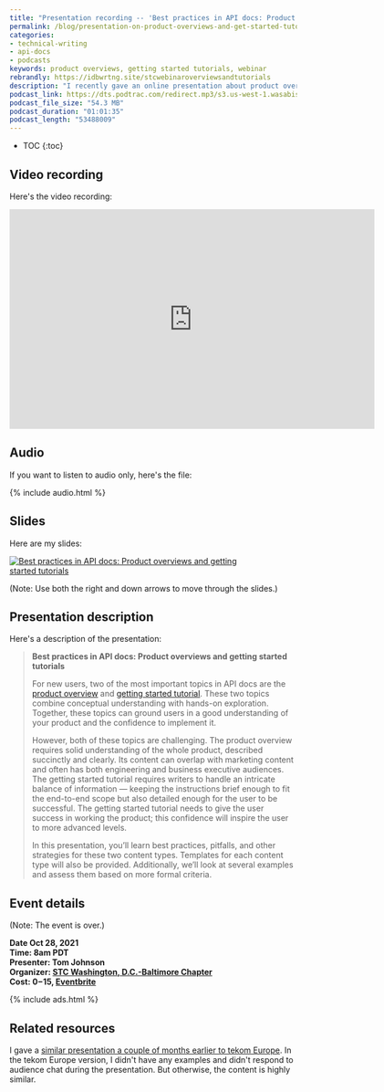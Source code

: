 ```yaml
---
title: "Presentation recording -- 'Best practices in API docs: Product overviews and getting started tutorials'"
permalink: /blog/presentation-on-product-overviews-and-get-started-tutorials/
categories:
- technical-writing
- api-docs
- podcasts
keywords: product overviews, getting started tutorials, webinar
rebrandly: https://idbwrtng.site/stcwebinaroverviewsandtutorials
description: "I recently gave an online presentation about product overviews and getting started tutorials in API docs, sponsored by the STC Washington, D.C.-Baltimore Chapter. This post provides a recording of the presentation and related details."
podcast_link: https://dts.podtrac.com/redirect.mp3/s3.us-west-1.wasabisys.com/idbwmedia.com/podcasts/overviews_and_tutorials_stc_dcba.mp3
podcast_file_size: "54.3 MB"
podcast_duration: "01:01:35"
podcast_length: "53488009"
---
```


* TOC
{:toc}

## Video recording

Here's the video recording:

<iframe width="640" height="385" src="https://www.youtube.com/embed/6Reo17LxaS4" title="YouTube video player" frameborder="0" allow="accelerometer; autoplay; clipboard-write; encrypted-media; gyroscope; picture-in-picture" allowfullscreen></iframe>

## Audio

If you want to listen to audio only, here's the file:

{% include audio.html %}

## Slides

Here are my slides:

<a target="_blank" href="https://idratherbewriting.com/slides/overviews_and_tutorialsv2.html#/"><img style="max-width: 400px" src="https://s3.us-west-1.wasabisys.com/idbwmedia.com/images/overviews_and_tutorials_title_slide2.png" alt="Best practices in API docs: Product overviews and getting started tutorials" /></a>

(Note: Use both the right and down arrows to move through the slides.)

## Presentation description

Here's a description of the presentation:

> **Best practices in API docs: Product overviews and getting started tutorials**
>
> For new users, two of the most important topics in API docs are the [product overview](/learnapidoc/docapis_doc_overview.html) and [getting started tutorial](/learnapidoc/docapis_doc_getting_started_section.html). These two topics combine conceptual understanding with hands-on exploration. Together, these topics can ground users in a good understanding of your product and the confidence to implement it.
>
> However, both of these topics are challenging. The product overview requires solid understanding of the whole product, described succinctly and clearly. Its content can overlap with marketing content and often has both engineering and business executive audiences. The getting started tutorial requires writers to handle an intricate balance of information &mdash; keeping the instructions brief enough to fit the end-to-end scope but also detailed enough for the user to be successful. The getting started tutorial needs to give the user success in working the product; this confidence will inspire the user to more advanced levels.
>
> In this presentation, you’ll learn best practices, pitfalls, and other strategies for these two content types. Templates for each content type will also be provided. Additionally, we’ll look at several examples and assess them based on more formal criteria.

## Event details

(Note: The event is over.)

**Date Oct 28, 2021** <br/>
**Time: 8am PDT**<br/>
**Presenter: Tom Johnson**<br/>
**Organizer: [STC Washington, D.C.-Baltimore Chapter](https://wdcb.stcwdc.org)**<br/>
**Cost: $0-$15, [Eventbrite](https://www.eventbrite.com/e/best-practices-in-api-docs-product-overviews-and-getting-started-tutorials-tickets-179050784717)**

{% include ads.html %}

## Related resources

I gave a [similar presentation a couple of months earlier to tekom Europe](https://idratherbewriting.com/blog/product-overviews-and-getting-started-tutorials-presentation/). In the tekom Europe version, I didn't have any examples and didn't respond to audience chat during the presentation. But otherwise, the content is highly similar.
